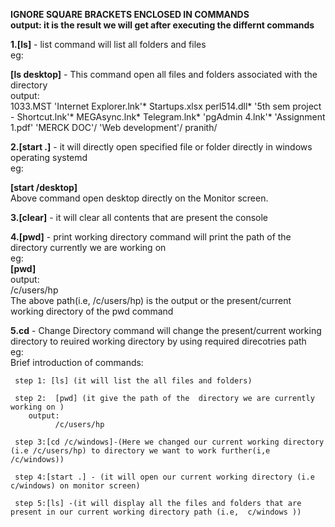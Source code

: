 <b>IGNORE SQUARE BRACKETS ENCLOSED IN COMMANDS</b></br>
<b>output: it is the result we will get after executing the differnt commands</b></br>


<b>1.[ls]</b> - list command will list all folders and files </br>
eg:</br>

  <b>[ls desktop]</b> - This  command open all files and folders associated with the directory</br> 
  output:</br>
 1033.MST                                        'Internet Explorer.lnk'*                Startups.xlsx          perl514.dll*
'5th sem project - Shortcut.lnk'*                 MEGAsync.lnk*                          Telegram.lnk*         'pgAdmin 4.lnk'*
'Assignment 1.pdf'                               'MERCK DOC'/                           'Web development'/      pranith/


  
<b>2.[start .]</b> - it will directly open specified file or folder directly in windows operating systemd</br>
eg:</br>

  <b>[start /desktop]</b></br>
              Above command open desktop directly on the  Monitor screen.</br>
              
              
<b>3.[clear]</b> - it will clear all contents that are present the console</br>


<b>4.[pwd]</b> - print working directory command will print the path of the directory currently we are working on </br>
eg:</br>
 <b>[pwd]</b> </br>
output:</br>
    /c/users/hp </br>
               The above path(i.e, /c/users/hp) is the output or the present/current  working directory of the pwd command </br>
               
  
<b> 5.cd</b> - Change Directory  command will change the present/current  working directory to reuired working directory by using required direcotries path</br>
    eg:</br>
   Brief introduction of commands:</br>
   
   
     step 1: [ls] (it will list the all files and folders)
     
     step 2:  [pwd] (it give the path of the  directory we are currently working on )
        output:
              /c/users/hp
              
     step 3:[cd /c/windows]-(Here we changed our current working directory (i.e /c/users/hp) to directory we want to work further(i,e /c/windows))
     
     step 4:[start .] - (it will open our current working directory (i.e c/windows) on monitor screen)
     
     step 5:[ls] -(it will display all the files and folders that are present in our current working directory path (i.e,  c/windows ))
